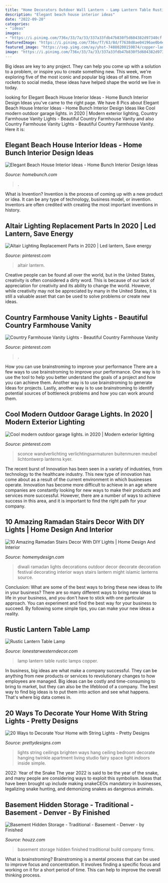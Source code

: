 ```yaml
---
title: "Home Decorators Outdoor Wall Lantern - Lamp Lantern Table Rustic Lamps Copper"
description: "Elegant beach house interior ideas"
date: "2022-09-20"
categories:
- "ideas"
images:
- "https://i.pinimg.com/736x/33/7a/33/337a33fdb47b830f5d604382d97340cf.jpg"
featuredImage: "https://i.pinimg.com/736x/f7/63/8d/f7638d8ae04196ae0b4ea5c49b731b40.jpg"
featured_image: "https://sep.yimg.com/ay/yhst-74880200159874/copper-lantern-table-lamp-23.gif"
image: "https://i.pinimg.com/736x/33/7a/33/337a33fdb47b830f5d604382d97340cf.jpg"
---
```



Big ideas are key to any project. They can help you come up with a solution to a problem, or inspire you to create something new. This week, we're exploring five of the most iconic and popular big ideas of all time. From rockets to social media, these ideas have helped shape the world we live in today.

	

		
looking for Elegant Beach House Interior Ideas - Home Bunch Interior Design Ideas you've came to the right page. We have 8 Pics about Elegant Beach House Interior Ideas - Home Bunch Interior Design Ideas like Cool modern outdoor garage lights. in 2020 | Modern exterior lighting, Country Farmhouse Vanity Lights - Beautiful Country Farmhouse Vanity and also Country Farmhouse Vanity Lights - Beautiful Country Farmhouse Vanity. Here it is:
		
    
## Elegant Beach House Interior Ideas - Home Bunch Interior Design Ideas

<img loading=lazy src="https://www.homebunch.com/wp-content/uploads/2016/05/3-1.jpg" onerror="this.onerror=null;this.src='https://tse1.mm.bing.net/th?id=OIP.8blwNpcyMuoXZOm0UftPUgHaLH&amp;pid=15.1';" alt="Elegant Beach House Interior Ideas - Home Bunch Interior Design Ideas">

_Source: homebunch.com_

>. 

	

What is Invention?
Invention is the process of coming up with a new product or idea. It can be any type of technology, business model, or invention. Inventors are often credited with creating the most important inventions in history.

    
## Altair Lighting Replacement Parts In 2020 | Led Lantern, Save Energy

<img loading=lazy src="https://i.pinimg.com/736x/33/7a/33/337a33fdb47b830f5d604382d97340cf.jpg" onerror="this.onerror=null;this.src='https://tse3.mm.bing.net/th?id=OIP.6O9v8qpc6F-qZ-BNvAfImgHaFj&amp;pid=15.1';" alt="Altair Lighting Replacement Parts in 2020 | Led lantern, Save energy">

_Source: pinterest.com_

>altair lantern. 

	

Creative people can be found all over the world, but in the United States, creativity is often considered a dirty word. This is because of our lack of appreciation for creativity and its ability to change the world. However, while creativity may not be appreciated by many in the United States, it is still a valuable asset that can be used to solve problems or create new ideas.

    
## Country Farmhouse Vanity Lights - Beautiful Country Farmhouse Vanity

<img loading=lazy src="https://i.pinimg.com/736x/b1/4c/ad/b14cadb2a0441e40d22d298d94bdc89b.jpg" onerror="this.onerror=null;this.src='https://tse1.mm.bing.net/th?id=OIP._UGOEG_hZfPdPr3Ru02wQQHaJ3&amp;pid=15.1';" alt="Country Farmhouse Vanity Lights - Beautiful Country Farmhouse Vanity">

_Source: pinterest.com_

>. 

	

How you can use brainstroming to improve your performance
There are a few ways to use brainstroming to improve your performance. One way is to use the tool to help you better understand the goals of a project and how you can achieve them. Another way is to use brainstroming to generate Ideas for projects. Lastly, another way is to use brainstroming to identify potential sources of bottleneck problems and how you can work around them.

    
## Cool Modern Outdoor Garage Lights. In 2020 | Modern Exterior Lighting

<img loading=lazy src="https://i.pinimg.com/736x/f7/63/8d/f7638d8ae04196ae0b4ea5c49b731b40.jpg" onerror="this.onerror=null;this.src='https://tse4.mm.bing.net/th?id=OIP.L6Bc-4asswkd2VoFt5TebAHaNK&amp;pid=15.1';" alt="Cool modern outdoor garage lights. in 2020 | Modern exterior lighting">

_Source: pinterest.com_

>sconce wandverlichting verlichtingsarmaturen buitenmuren meubel lichtontwerp lanterns kyer. 

	

The recent burst of Innovation has been seen in a variety of industries, from technology to the healthcare industry. This new type of innovation has come about as a result of the current environment in which businesses operate. Innovation has become more difficult to achieve in an age where companies are constantly looking for new ways to make their products and services more successful. However, there are a number of ways to achieve success in this area, and it is important to find the right path for your company.

    
## 10 Amazing Ramadan Stairs Decor With DIY Lights | Home Design And Interior

<img loading=lazy src="http://homemydesign.com/wp-content/uploads/2018/05/islamic-art-lantern-for-outdoor-ramadan-stairs.jpg" onerror="this.onerror=null;this.src='https://tse3.mm.bing.net/th?id=OIP.nKz46PI_39uoLXMx2Izl_gHaKI&amp;pid=15.1';" alt="10 Amazing Ramadan Stairs Decor With DIY Lights | Home Design And Interior">

_Source: homemydesign.com_

>diwali ramadan lights decorations outdoor decor decorate decoration festival decorating interior ways stairs lantern might islamic lanterns source. 

	

Conclusion: What are some of the best ways to bring these new ideas to life in your business?
There are so many different ways to bring new ideas to life in your business, and you don't have to stick with one particular approach. You can experiment and find the best way for your business to succeed. By following some simple tips, you can make your new ideas a reality.

    
## Rustic Lantern Table Lamp

<img loading=lazy src="https://sep.yimg.com/ay/yhst-74880200159874/copper-lantern-table-lamp-23.gif" onerror="this.onerror=null;this.src='https://tse4.mm.bing.net/th?id=OIP.HF1jX3IVowSQCA6HliAcHgHaIV&amp;pid=15.1';" alt="Rustic Lantern Table Lamp">

_Source: lonestarwesterndecor.com_

>lamp lantern table rustic lamps copper. 

	

In business, big ideas are what make a company successful. They can be anything from new products or services to revolutionary changes to how employees are managed. Big ideas can be costly and time-consuming to bring to market, but they can also be the lifeblood of a company. The best way to find big ideas is to put them into action and see what happens. That's where big data comes in.

    
## 20 Ways To Decorate Your Home With String Lights - Pretty Designs

<img loading=lazy src="http://www.prettydesigns.com/wp-content/uploads/2015/09/Brighten-high-ceilings.jpg" onerror="this.onerror=null;this.src='https://tse4.mm.bing.net/th?id=OIP.m8x5LTbxu6eyetb5MT3w2AHaLH&amp;pid=15.1';" alt="20 Ways to Decorate Your Home with String Lights - Pretty Designs">

_Source: prettydesigns.com_

>lights string ceilings brighten ways hang ceiling bedroom decorate hanging twinkle apartment living studio fairy space light indoors inside simple. 

	

2022: Year of the Snake
The year 2022 is said to be the year of the snake, and many people are considering ways to exploit this symbolism. Ideas that have been brought up include making snakeCEOs mandatory in businesses, legalizing snake hunting, and demonizing snakes as dangerous animals.

    
## Basement Hidden Storage - Traditional - Basement - Denver - By Finished

<img loading=lazy src="https://st.hzcdn.com/simgs/8ce135f10293c6ee_4-6435/traditional-basement.jpg" onerror="this.onerror=null;this.src='https://tse3.mm.bing.net/th?id=OIP.bKcklbQhJUdlNwv-lCC9QQHaLE&amp;pid=15.1';" alt="Basement Hidden Storage - Traditional - Basement - Denver - by Finished">

_Source: houzz.com_

>basement storage hidden finished traditional build company firms. 

	

What is brainstroming?
Brainstroming is a mental process that can be used to improve focus and concentration. It involves finding a specific focus and working on it for a short period of time. This can help to improve the overall thinking process.


